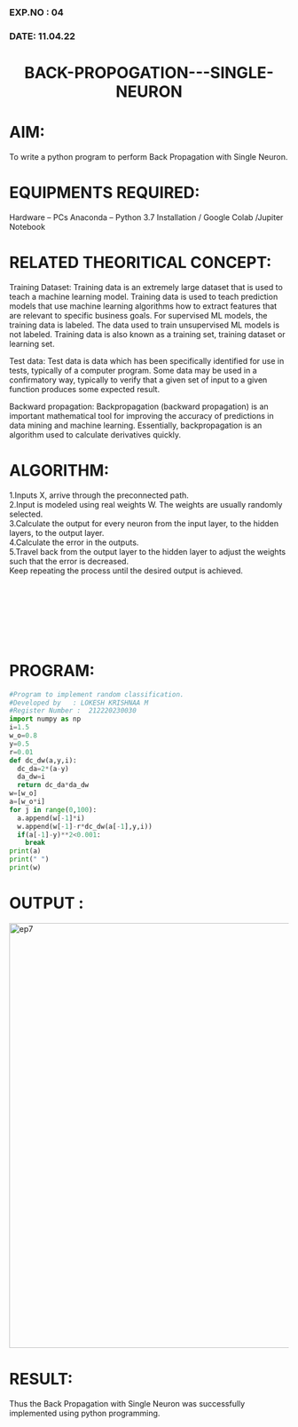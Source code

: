 ### EXP.NO : 04
### DATE: 11.04.22

# <p align="center"> BACK-PROPOGATION---SINGLE-NEURON </p>

# AIM:
To write a python program to perform Back Propagation with Single Neuron.

# EQUIPMENTS REQUIRED:
Hardware – PCs
Anaconda – Python 3.7 Installation / Google Colab /Jupiter Notebook

# RELATED THEORITICAL CONCEPT:
Training Dataset:
Training data is an extremely large dataset that is used to teach a machine learning model. Training data is used to teach prediction models that use machine learning algorithms how to extract features that are relevant to specific business goals. For supervised ML models, the training data is labeled. The data used to train unsupervised ML models is not labeled. Training data is also known as a training set, training dataset or learning set.

Test data:
Test data is data which has been specifically identified for use in tests, typically of a computer program. Some data may be used in a confirmatory way, typically to verify that a given set of input to a given function produces some expected result.

Backward propagation:
Backpropagation (backward propagation) is an important mathematical tool for improving the accuracy of predictions in data mining and machine learning. Essentially, backpropagation is an algorithm used to calculate derivatives quickly.

# ALGORITHM:
1.Inputs X, arrive through the preconnected path.<br />
2.Input is modeled using real weights W. The weights are usually randomly selected.<br />
3.Calculate the output for every neuron from the input layer, to the hidden layers, to the output layer.<br />
4.Calculate the error in the outputs.<br />
5.Travel back from the output layer to the hidden layer to adjust the weights such that the error is decreased.<br />
Keep repeating the process until the desired output is achieved.

<br>
<br>
<br>
<br>
<br>
<br>

# PROGRAM:
```python 
#Program to implement random classification.
#Developed by   : LOKESH KRISHNAA M
#Register Number :  212220230030
import numpy as np
i=1.5    
w_o=0.8  
y=0.5    
r=0.01   
def dc_dw(a,y,i):
  dc_da=2*(a-y)
  da_dw=i
  return dc_da*da_dw 
w=[w_o]
a=[w_o*i]
for j in range(0,100):
  a.append(w[-1]*i)
  w.append(w[-1]-r*dc_dw(a[-1],y,i))
  if(a[-1]-y)**2<0.001:
    break
print(a)
print(" ")
print(w)
```

# OUTPUT :
<img width="766" alt="ep7" src="https://user-images.githubusercontent.com/75234646/165086140-cd947685-2f62-4991-8dcc-37453b4774c9.png">

# RESULT:
Thus the Back Propagation with Single Neuron was successfully implemented using python programming.
